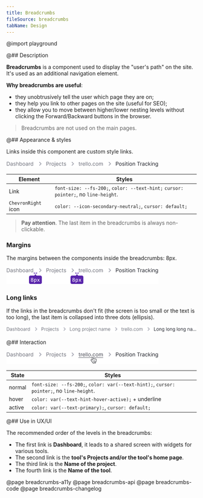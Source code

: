 ```yaml
---
title: Breadcrumbs
fileSource: breadcrumbs
tabName: Design
---
```


@import playground

@## Description

**Breadcrumbs** is a component used to display the "user's path" on the site. It's used as an additional navigation element.

**Why breadcrumbs are useful**:

- they unobtrusively tell the user which page they are on;
- they help you link to other pages on the site (useful for SEO);
- they allow you to move between higher/lower nesting levels without clicking the Forward/Backward buttons in the browser.

> Breadcrumbs are not used on the main pages.

@## Appearance & styles

Links inside this component are custom style links.

![breadcrumbs style](static/breadcrumbs.png)

| Element             | Styles                                                                              |
| ------------------- | ----------------------------------------------------------------------------------- |
| Link                | `font-size: --fs-200;`, `color: --text-hint;` `cursor: pointer;`, no `line-height`. |
| `ChevronRight` icon | `color: --icon-secondary-neutral;`, `cursor: default;`                              |

> **Pay attention**. The last item in the breadcrumbs is always non-clickable.

### Margins

The margins between the components inside the breadcrumbs: 8px.

![breadcrumbs margins](static/margins.png)

### Long links

If the links in the breadcrumbs don't fit (the screen is too small or the text is too long), the last item is collapsed into three dots (ellipsis).

![breadcrumbs ellipsis](static/ellipsis.png)

@## Interaction

![breadcrumbs hover](static/hover.png)

| State  | Styles                                                                                    |
| ------ | ----------------------------------------------------------------------------------------- |
| normal | `font-size: --fs-200;`, `color: var(--text-hint);`, `cursor: pointer;`, no `line-height`. |
| hover  | `color: var(--text-hint-hover-active);` + underline                                       |
| active | `color: var(--text-primary);`, `cursor: default;`                                         |

@## Use in UX/UI

The recommended order of the levels in the breadcrumbs:

- The first link is **Dashboard**, it leads to a shared screen with widgets for various tools.
- The second link is the **tool's Projects and/or the tool's home page**.
- The third link is the **Name of the project**.
- The fourth link is the **Name of the tool**.

@page breadcrumbs-a11y
@page breadcrumbs-api
@page breadcrumbs-code
@page breadcrumbs-changelog
